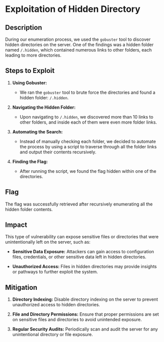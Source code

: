# Exploitation of Hidden Directory

## Description
During our enumeration process, we used the `gobuster` tool to discover hidden directories on the server. One of the findings was a hidden folder named `/.hidden`, which contained numerous links to other folders, each leading to more directories.

## Steps to Exploit
1. **Using Gobuster:**
   - We ran the `gobuster` tool to brute force the directories and found a hidden folder: `/.hidden`.

2. **Navigating the Hidden Folder:**
   - Upon navigating to `/.hidden`, we discovered more than 10 links to other folders, and inside each of them were even more folder links.

3. **Automating the Search:**
   - Instead of manually checking each folder, we decided to automate the process by using a script to traverse through all the folder links and output their contents recursively.

4. **Finding the Flag:**
   - After running the script, we found the flag hidden within one of the directories.

## Flag
The flag was successfully retrieved after recursively enumerating all the hidden folder contents.

## Impact
This type of vulnerability can expose sensitive files or directories that were unintentionally left on the server, such as:

- **Sensitive Data Exposure:** Attackers can gain access to configuration files, credentials, or other sensitive data left in hidden directories.
  
- **Unauthorized Access:** Files in hidden directories may provide insights or pathways to further exploit the system.

## Mitigation
1. **Directory Indexing:** Disable directory indexing on the server to prevent unauthorized access to hidden directories.

2. **File and Directory Permissions:** Ensure that proper permissions are set on sensitive files and directories to avoid unintended exposure.

3. **Regular Security Audits:** Periodically scan and audit the server for any unintentional directory or file exposure.
